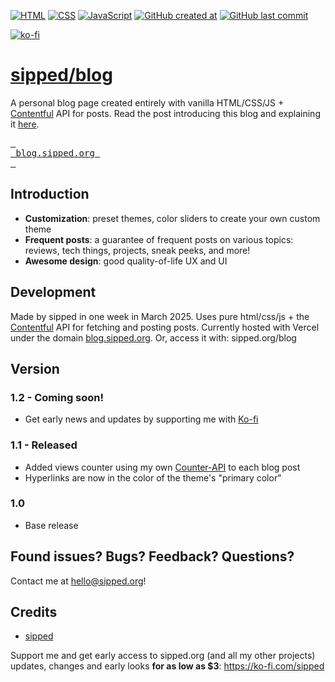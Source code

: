 [![HTML](https://img.shields.io/badge/HTML-%23E34F26.svg?logo=html5&logoColor=white)](#)
[![CSS](https://img.shields.io/badge/CSS-1572B6?logo=css3&logoColor=fff)](#)
[![JavaScript](https://img.shields.io/badge/JavaScript-F7DF1E?logo=javascript&logoColor=000)](#)
[![GitHub created at](https://img.shields.io/github/created-at/sippedaway/blog
)](#)
[![GitHub last commit](https://img.shields.io/github/last-commit/sippedaway/blog
)](#)

[![ko-fi](https://ko-fi.com/img/githubbutton_sm.svg)](https://ko-fi.com/K3K31AMKAQ)

# [sipped/blog](https://blog.sipped.org)
A personal blog page created entirely with vanilla HTML/CSS/JS + [Contentful](https://www.contentful.com/) API for posts. Read the post introducing this blog and explaining it [here](https://blog.sipped.org/7sN1LzqsoVpeleLHNcXxH2).

[<kbd> <br> blog.sipped.org <br> </kbd>](https://blog.sipped.org)

## Introduction
- **Customization**: preset themes, color sliders to create your own custom theme
- **Frequent posts**: a guarantee of frequent posts on various topics: reviews, tech things, projects, sneak peeks, and more!
- **Awesome design**: good quality-of-life UX and UI

## Development
Made by sipped in one week in March 2025. Uses pure html/css/js + the [Contentful](https://www.contentful.com) API for fetching and posting posts. Currently hosted with Vercel under the domain [blog.sipped.org](https://blog.sipped.org/). Or, access it with: sipped.org/blog

## Version
### 1.2 - Coming soon!
- Get early news and updates by supporting me with [Ko-fi](https://ko-fi.com/sipped)
### 1.1 - Released
- Added views counter using my own [Counter-API](https://github.com/sippedaway/Counter-API) to each blog post
- Hyperlinks are now in the color of the theme's "primary color"
### 1.0
- Base release

## Found issues? Bugs? Feedback? Questions?
Contact me at hello@sipped.org!

## Credits
- [sipped](https://github.com/sippedaway)

Support me and get early access to sipped.org (and all my other projects) updates, changes and early looks __for as low as $3__: https://ko-fi.com/sipped
